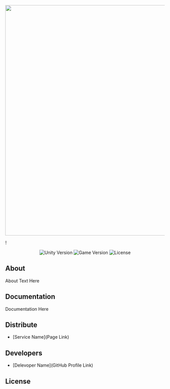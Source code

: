 <p align="center">
      <img src="[swifticon](https://user-images.githubusercontent.com/97259944/189864182-4db8ec9b-d2e2-402d-9bfa-6e3a02093a9c.jpg)" width="726">
</p>!


<p align="center">
   <img src="" alt="Unity Version">
   <img src="" alt="Game Version">
   <img src="" alt="License">
</p>

## About

About Text Here

## Documentation

Documentation Here

## Distribute

- [Service Name](Page Link)


## Developers

- [Delevoper Name](GitHub Profile Link)

## License
